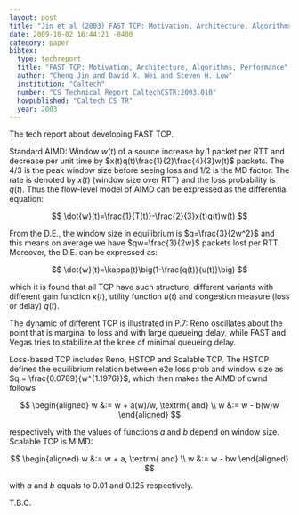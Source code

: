 ```yaml
---
layout: post
title: "Jin et al (2003) FAST TCP: Motivation, Architecture, Algorithms, Performance (Caltech CS TR)"
date: 2009-10-02 16:44:21 -0400
category: paper
bibtex:
  type: techreport
  title: "FAST TCP: Motivation, Architecture, Algorithms, Performance"
  author: "Cheng Jin and David X. Wei and Steven H. Low"
  institution: "Caltech"
  number: "CS Technical Report CaltechCSTR:2003.010"
  howpublished: "Caltech CS TR"
  year: 2003
---
```

The tech report about developing FAST TCP.

Standard AIMD: Window $w(t)$ of a source increase by 1 packet per RTT and decrease per unit time by $x(t)q(t)\frac{1}{2}\frac{4}{3}w(t)$ packets. The 4/3 is the peak window size before seeing loss and 1/2 is the MD factor. The rate is denoted by $x(t)$ (window size over RTT) and the loss probability is $q(t)$. Thus the flow-level model of AIMD can be expressed as the differential equation:  

$$ \dot{w}(t)=\frac{1}{T(t)}-\frac{2}{3}x(t)q(t)w(t) $$

From the D.E., the window size in equilibrium is $q=\frac{3}{2w^2}$ and this means on average we have $qw=\frac{3}{2w}$ packets lost per RTT. Moreover, the D.E. can be expressed as:  

$$ \dot{w}(t)=\kappa(t)\big(1-\frac{q(t)}{u(t)}\big) $$

which it is found that all TCP have such structure, different variants with different gain function $\kappa(t)$, utility function $u(t)$ and congestion measure (loss or delay) $q(t)$.

The dynamic of different TCP is illustrated in P.7: Reno oscillates about the point that is marginal to loss and with large queueing delay, while FAST and Vegas tries to stabilize at the knee of minimal queueing delay.

Loss-based TCP includes Reno, HSTCP and Scalable TCP. The HSTCP defines the equilibrium relation between e2e loss prob and window size as $q = \frac{0.0789}{w^{1.1976}}$, which then makes the AIMD of cwnd follows  

$$
\begin{aligned}
w &:= w + a(w)/w, \textrm{ and} \\
w &:= w - b(w)w
\end{aligned}
$$

respectively with the values of functions $a$ and $b$ depend on window size. Scalable TCP is MIMD:

$$
\begin{aligned}
w &:= w + a, \textrm{ and} \\
w &:= w - bw
\end{aligned}
$$

with $a$ and $b$ equals to 0.01 and 0.125 respectively.

T.B.C.
